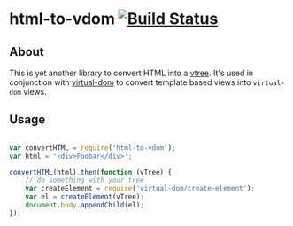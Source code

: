 html-to-vdom [![Build Status](https://travis-ci.org/TimBeyer/html-to-vdom.svg?branch=master)](https://travis-ci.org/TimBeyer/html-to-vdom)
============

About
-----

This is yet another library to convert HTML into a [vtree](https://github.com/Matt-Esch/vtree).
It's used in conjunction with [virtual-dom](https://github.com/Matt-Esch/virtual-dom) to convert template based views into `virtual-dom` views.


Usage
-----

```javascript

var convertHTML = require('html-to-vdom');
var html = '<div>Foobar</div>';

convertHTML(html).then(function (vTree) { 
    // do something with your tree
    var createElement = require('virtual-dom/create-element');
    var el = createElement(vTree);
    document.body.appendChild(el);
});
```

